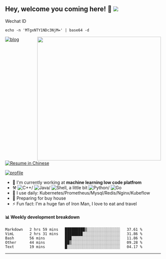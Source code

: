## Hey, welcome you coming here! :wave: [![ ](https://cfrating.ihcr.top/?user=chenwenjun&style=flat-square)](https://leetcode-cn.com/u/chenwenjun/)

Wechat ID

```
echo -n 'MTgxNTY1NDc3NjM=' | base64 -d
```

<img align="right" src="https://github-readme-stats.vercel.app/api?username=chenwenjun&show_icons=true&icon_color=000000&text_color=000000&bg_color=ffffff&hide_title=false&title_color=000000" width="400" />

<p align="left">
	<a href="https://blog.csdn.net/chen_wen_jun"><img src="https://img.shields.io/badge/blog-2k%20pageviews-ffffff.svg?style=social" alt="blog"></a>
</p>
<p align="left">
	<a href="https://www.wondercv.com/cvs/Bfp1kno/editor"><img src="https://img.shields.io/badge/%E7%AE%80%E5%8E%86-%E4%B8%AD%E6%96%87-blue.svg" alt="Resume in Chinese"></a>
</p>
<p align="left">
	<a href="https://komarev.com/ghpvc/?username=chenwenjun-github"><img src="https://komarev.com/ghpvc/?username=chenwenjun-github" alt="profile"></a>
</p>

- 🏢 I'm currently working at **machine learning low code platfrom**
-   :hammer_and_pick: ![C++](https://img.shields.io/badge/-C++-00599C?style=plastic&logo=c)/ ![Java](https://img.shields.io/badge/-java-3f4441?style=plastic&logo=java)/ ![Shell](https://img.shields.io/badge/-Shell-blasck?style=plastic&logo=Shell), a little bit  ![Python](https://img.shields.io/badge/-Python-8fcfd1?style=plastic&logo=Python)/ ![Go](https://img.shields.io/badge/-Go-00599C?style=plastic&logo=go)
- 🚀 I use daily: Kubernetes/Prometheus/Mysql/Redis/Nginx/Kubeflow
-   :seedling: Preparing for buy house
- ⚡️ Fun fact: I'm a huge fan of Iron Man, I love to eat and travel


#### :bar_chart: Weekly development breakdown

<!--START_SECTION:waka-->
```text
Markdown   2 hrs 59 mins   █████████▒░░░░░░░░░░░░░░░   37.61 % 
VimL       2 hrs 31 mins   ████████░░░░░░░░░░░░░░░░░   31.86 % 
Bash       56 mins         ███░░░░░░░░░░░░░░░░░░░░░░   11.86 % 
Other      44 mins         ██▒░░░░░░░░░░░░░░░░░░░░░░   09.28 % 
Text       19 mins         █░░░░░░░░░░░░░░░░░░░░░░░░   04.17 % 
```
<!--END_SECTION:waka-->

---
